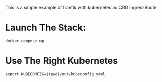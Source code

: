 This is a simple example of traefik with kubernetes as CRD IngressRoute

# Launch The Stack:

`docker-compose up`

# Use The Right Kubernetes

`export KUBECONFIG=$(pwd)/out/kubeconfig.yaml`
